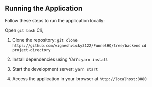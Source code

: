 ## Running the Application

Follow these steps to run the application locally:

Open `git bash` Cli,

1. Clone the repository:
   `git clone https://github.com/vigneshvicky3122/FunnelHQ/tree/backend`
   `cd project-directory`

2. Install dependencies using Yarn:
   `yarn install`

3. Start the development server:
   `yarn start`

4. Access the application in your browser at
   `http://localhost:8080`
